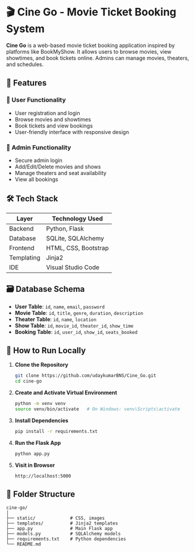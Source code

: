 # 🎬 Cine Go - Movie Ticket Booking System

**Cine Go** is a web-based movie ticket booking application inspired by platforms like BookMyShow. It allows users to browse movies, view showtimes, and book tickets online. Admins can manage movies, theaters, and schedules.

## 🚀 Features

### 👤 User Functionality
- User registration and login
- Browse movies and showtimes
- Book tickets and view bookings
- User-friendly interface with responsive design

### 🔧 Admin Functionality
- Secure admin login
- Add/Edit/Delete movies and shows
- Manage theaters and seat availability
- View all bookings

## 🛠️ Tech Stack

| Layer         | Technology Used      |
|---------------|----------------------|
| Backend       | Python, Flask        |
| Database      | SQLite, SQLAlchemy   |
| Frontend      | HTML, CSS, Bootstrap |
| Templating    | Jinja2               |
| IDE           | Visual Studio Code   |

## 🗃️ Database Schema

- **User Table**: `id`, `name`, `email`, `password`
- **Movie Table**: `id`, `title`, `genre`, `duration`, `description`
- **Theater Table**: `id`, `name`, `location`
- **Show Table**: `id`, `movie_id`, `theater_id`, `show_time`
- **Booking Table**: `id`, `user_id`, `show_id`, `seats_booked`

## 🧪 How to Run Locally

1. **Clone the Repository**
   ```bash
   git clone https://github.com/udaykumarBNS/Cine_Go.git
   cd cine-go
   ```

2. **Create and Activate Virtual Environment**
   ```bash
   python -m venv venv
   source venv/bin/activate   # On Windows: venv\Scripts\activate
   ```

3. **Install Dependencies**
   ```bash
   pip install -r requirements.txt
   ```

4. **Run the Flask App**
   ```bash
   python app.py
   ```

5. **Visit in Browser**
   ```
   http://localhost:5000
   ```

## 📁 Folder Structure

```
cine-go/
│
├── static/             # CSS, images
├── templates/          # Jinja2 templates
├── app.py              # Main Flask app
├── models.py           # SQLAlchemy models
├── requirements.txt    # Python dependencies
└── README.md
```
